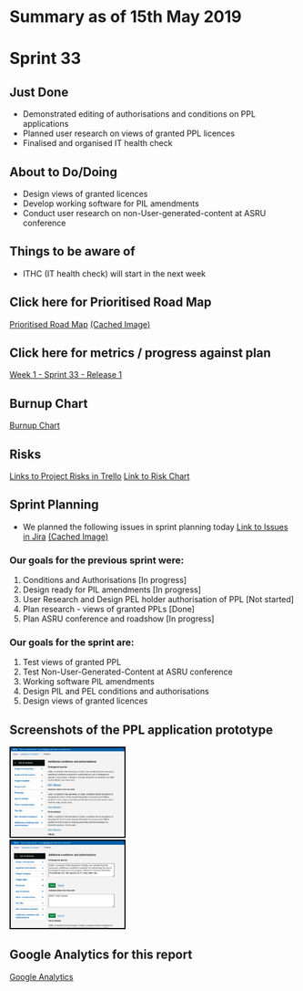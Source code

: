# Summary as of 15th May 2019 

# Sprint 33

## Just Done
* Demonstrated editing of authorisations and conditions on PPL applications
* Planned user research on views of granted PPL licences 
* Finalised and organised IT health check

## About to Do/Doing
* Design views of granted licences
* Develop working software for PIL amendments
* Conduct user research on non-User-generated-content at ASRU conference

## Things to be aware of
* ITHC (IT health check) will start in the next week

## Click here for Prioritised Road Map
[Prioritised Road Map](https://trello.com/b/p7x9hbPV/prioritised-roadmap)    [\(Cached Image\)](graphs/ASLRoadMap15052019.jpg)

## Click here for metrics / progress against plan
[Week 1 - Sprint 33 - Release 1](graphs/progress15052019.png)

## Burnup Chart

[Burnup Chart](burnup15052019.md)

## Risks
[Links to Project Risks in Trello](https://trello.com/b/VuFuCL7t/risk-register-and-kpis-asl-delivery) 
[Link to Risk Chart](graphs/risk15052019.png)

## Sprint Planning
* We planned the following issues in sprint planning today [Link to Issues in Jira](https://jira.digital.homeoffice.gov.uk/secure/RapidBoard.jspa?rapidView=261)    [\(Cached Image\)](graphs/sprint15052019.png)

### Our goals for the previous sprint were:

1. Conditions and Authorisations
\[In progress\]
2. Design ready for PIL amendments
\[In progress\]
3. User Research and Design PEL holder authorisation of PPL
\[Not started\]
4. Plan research - views of granted PPLs
\[Done\]
5. Plan ASRU conference and roadshow
\[In progress\]

### Our goals for the sprint are:
1. Test views of granted PPL
2. Test Non-User-Generated-Content at ASRU conference 
3. Working software PIL amendments 
4. Design PIL and PEL conditions and authorisations 
5. Design views of granted licences

## Screenshots of the PPL application prototype
<a href="graphs/proto1_15052019.png"><img src="graphs/proto1_15052019.png" alt="HTML5 Icon" width="200" style="border:2px solid black"></a>
<br>
<a href="graphs/proto2_15052019.png"><img src="graphs/proto2_15052019.png" alt="HTML5 Icon" width="200" style="border:2px solid black"></a>
<br>

## Google Analytics for this report
[Google Analytics](graphs/GA15052019.jpg)

